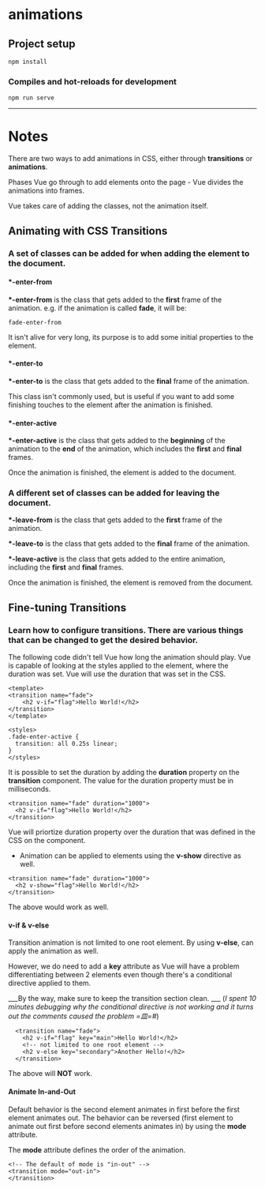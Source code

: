 # animations

## Project setup
```
npm install
```

### Compiles and hot-reloads for development
```
npm run serve
```

<hr />

# Notes

There are two ways to add animations in CSS, either through __transitions__ or __animations__. 

Phases Vue go through to add elements onto the page - Vue divides the animations into frames. 

Vue takes care of adding the classes, not the animation itself.


## Animating with CSS Transitions

### A set of classes can be added for when adding the element to the document. 

#### *-enter-from

__*-enter-from__ is the class that gets added to the __first__ frame of the animation. e.g. if the animation is called __fade__, it will be:  

```
fade-enter-from
```

It isn't alive for very long, its purpose is to add some initial properties to the element. 

#### *-enter-to

__*-enter-to__ is the class that gets added to the __final__ frame of the animation. 

This class isn't commonly used, but is useful if you want to add some finishing touches to the element after the animation is finished. 

#### *-enter-active

__*-enter-active__ is the class that gets added to the __beginning__ of the animation to the __end__ of the animation, which includes the __first__ and __final__ frames. 

Once the animation is finished, the element is added to the document. 

### A different set of classes can be added for leaving the document. 

__*-leave-from__ is the class that gets added to the __first__ frame of the animation. 

__*-leave-to__ is the class that gets added to the __final__ frame of the animation. 

__*-leave-active__ is the class that gets added to the entire animation, including the __first__ and __final__ frames.

Once the animation is finished, the element is removed from the document. 

## Fine-tuning Transitions

### Learn how to configure transitions. There are various things that can be changed to get the desired behavior. 


The following code didn't tell Vue how long the animation should play. Vue is capable of looking at the styles applied to the element, where the duration was set. Vue will use the duration that was set in the CSS. 

```
<template>
<transition name="fade">
    <h2 v-if="flag">Hello World!</h2>
</transition>
</template>

<styles>
.fade-enter-active {
  transition: all 0.25s linear;
}
</styles>
```

It is possible to set the duration by adding the __duration__ property on the __transition__ component. The value for the duration property must be in milliseconds. 

```
<transition name="fade" duration="1000">
  <h2 v-if="flag">Hello World!</h2>
</transition>
```

Vue will priortize duration property over the duration that was defined in the CSS on the component.

- Animation can be applied to elements using the __v-show__ directive as well. 

```
<transition name="fade" duration="1000">
  <h2 v-show="flag">Hello World!</h2>
</transition>
```

The above would work as well.

#### v-if & v-else
Transition animation is not limited to one root element. By using __v-else__, can apply the animation as well. 

However, we do need to add a __key__ attribute as Vue will have a problem differentiating between 2 elements even though there's a conditional directive applied to them. 

___By the way, make sure to keep the transition section clean. ___
(_I spent 10 minutes debugging why the conditional directive is not working and it turns out the comments caused the problem =皿=#_)

```
  <transition name="fade">
    <h2 v-if="flag" key="main">Hello World!</h2>
    <!-- not limited to one root element -->
    <h2 v-else key="secondary">Another Hello!</h2>
  </transition>
```

The above will __NOT__ work. 

#### Animate In-and-Out
Default behavior is the second element animates in first before the first element animates out. The behavior can be reversed (first element to animate out first before second elements animates in) by using the __mode__ attribute. 

The __mode__ attribute defines the order of the animation. 

```
<!-- The default of mode is "in-out" -->
<transition mode="out-in"> 
</transition>
```




